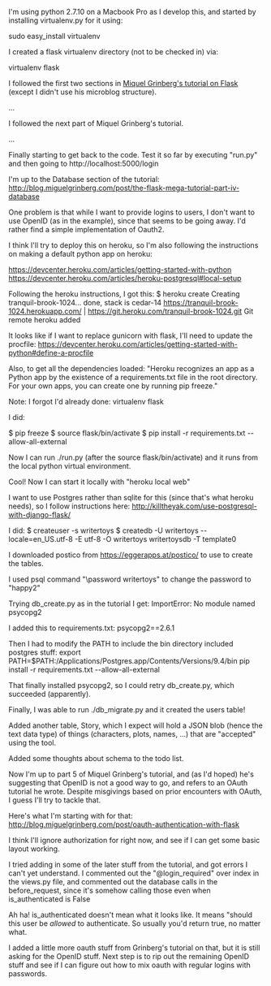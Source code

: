 
I'm using python 2.7.10 on a Macbook Pro as I develop this, and started by installing virtualenv.py for it using:

sudo easy_install virtualenv

I created a flask virtualenv directory (not to be checked in) via:

virtualenv flask

I followed the first two sections in [Miquel Grinberg's tutorial on Flask](http://blog.miguelgrinberg.com/post/the-flask-mega-tutorial-part-ii-templates)
(except I didn't use his microblog structure). 

...

I followed the next part of Miquel Grinberg's tutorial.

...

Finally starting to get back to the code. Test it so far by executing "run.py" and
then going to http://localhost:5000/login

I'm up to the Database section of the tutorial: http://blog.miguelgrinberg.com/post/the-flask-mega-tutorial-part-iv-database

One problem is that while I want to provide logins to users, I don't want to use OpenID (as in the example),
since that seems to be going away. I'd rather find a simple implementation of Oauth2.

I think I'll try to deploy this on heroku, so I'm also following the instructions on making a default python app on heroku:

https://devcenter.heroku.com/articles/getting-started-with-python
https://devcenter.heroku.com/articles/heroku-postgresql#local-setup

Following the heroku instructions, I got this:
$ heroku create
Creating tranquil-brook-1024... done, stack is cedar-14
https://tranquil-brook-1024.herokuapp.com/ | https://git.heroku.com/tranquil-brook-1024.git
Git remote heroku added

It looks like if I want to replace gunicorn with flask, I'll need to update the procfile:
https://devcenter.heroku.com/articles/getting-started-with-python#define-a-procfile

Also, to get all the dependencies loaded:
"Heroku recognizes an app as a Python app by the existence of a requirements.txt file in the root directory. 
For your own apps, you can create one by running pip freeze."

Note: I forgot I'd already done: virtualenv flask

I did:

$ pip freeze
$ source flask/bin/activate
$ pip install -r requirements.txt --allow-all-external

Now I can run ./run.py (after the source flask/bin/activate) and it runs from the local python virtual environment.

Cool! Now I can start it locally with "heroku local web"

I want to use Postgres rather than sqlite for this (since that's what heroku needs), so I follow instructions here:
http://killtheyak.com/use-postgresql-with-django-flask/

I did:
$ createuser -s writertoys
$ createdb -U writertoys --locale=en_US.utf-8 -E utf-8 -O writertoys writertoysdb -T template0

I downloaded postico from https://eggerapps.at/postico/ to use to create the tables.

I used psql command "\password writertoys" to change the password to "happy2"

Trying db_create.py as in the tutorial I get:
ImportError: No module named psycopg2

I added this to requirements.txt:
psycopg2==2.6.1

Then I had to modify the PATH to include the bin directory included postgres stuff:
export PATH=$PATH:/Applications/Postgres.app/Contents/Versions/9.4/bin
pip install -r requirements.txt --allow-all-external

That finally installed psycopg2, so I could retry db_create.py, which succeeded (apparently).

Finally, I was able to run ./db_migrate.py and it created the users table!

Added another table, Story, which I expect will hold a JSON blob (hence the text data type)
of things (characters, plots, names, ...) that are "accepted" using the tool.

Added some thoughts about schema to the todo list.

Now I'm up to part 5 of Miquel Grinberg's tutorial, and (as I'd hoped) he's suggesting that
OpenID is not a good way to go, and refers to an OAuth tutorial he wrote. Despite misgivings
based on prior encounters with OAuth, I guess I'll try to tackle that.

Here's what I'm starting with for that:
http://blog.miguelgrinberg.com/post/oauth-authentication-with-flask

I think I'll ignore authorization for right now, and see if I can get some basic layout
working.

I tried adding in some of the later stuff from the tutorial, and got errors I can't yet
understand. I commented out the "@login_required" over index in the views.py file, and
commented out the database calls in the before_request, since it's somehow calling those
even when is_authenticated is False

Ah ha! is_authenticated doesn't mean what it looks like. It means "should this user be
*allowed* to authenticate. So usually you'd return true, no matter what.

I added a little more oauth stuff from Grinberg's tutorial on that, but it is still asking
for the OpenID stuff. Next step is to rip out the remaining OpenID stuff and see if I can
figure out how to mix oauth with regular logins with passwords.

